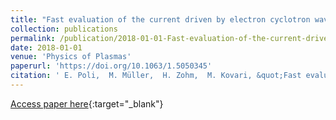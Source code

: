 ```yaml
---
title: "Fast evaluation of the current driven by electron cyclotron waves for reactor studies"
collection: publications
permalink: /publication/2018-01-01-Fast-evaluation-of-the-current-driven-by-electron-cyclotron-waves-for-reactor-studies
date: 2018-01-01
venue: 'Physics of Plasmas'
paperurl: 'https://doi.org/10.1063/1.5050345'
citation: ' E. Poli,  M. Müller,  H. Zohm,  M. Kovari, &quot;Fast evaluation of the current driven by electron cyclotron waves for reactor studies.&quot; Physics of Plasmas, 2018.'
---
```

[Access paper here](https://doi.org/10.1063/1.5050345){:target="_blank"}
